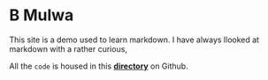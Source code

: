 # B Mulwa
This site is a demo used to learn markdown. I have always llooked at markdown with a rather curious,

All the `code` is housed in this **[directory](https://github.com/HorizonsMW/docusaurus-base/tree/main/my-website)** on Github. 

